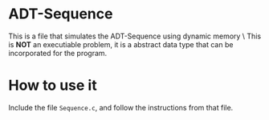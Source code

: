 # ADT-Sequence
This is a file that simulates the ADT-Sequence using dynamic memory \\
This is **NOT** an executiable problem, it is a abstract data type that can be incorporated for the program.

# How to use it
Include the file `Sequence.c`, and follow the instructions from that file.
